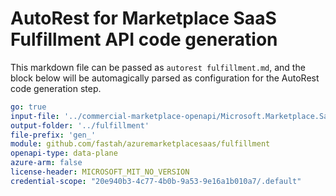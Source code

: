 # AutoRest for Marketplace SaaS Fulfillment API code generation

This markdown file can be passed as `autorest fulfillment.md`, and the block below will be automagically parsed as configuration for the AutoRest code generation step. 

``` yaml
go: true
input-file: '../commercial-marketplace-openapi/Microsoft.Marketplace.SaaS/2018-08-31/saasapi.v2.json'
output-folder: '../fulfillment'
file-prefix: 'gen_'
module: github.com/fastah/azuremarketplacesaas/fulfillment
openapi-type: data-plane
azure-arm: false
license-header: MICROSOFT_MIT_NO_VERSION
credential-scope: "20e940b3-4c77-4b0b-9a53-9e16a1b010a7/.default"
```
